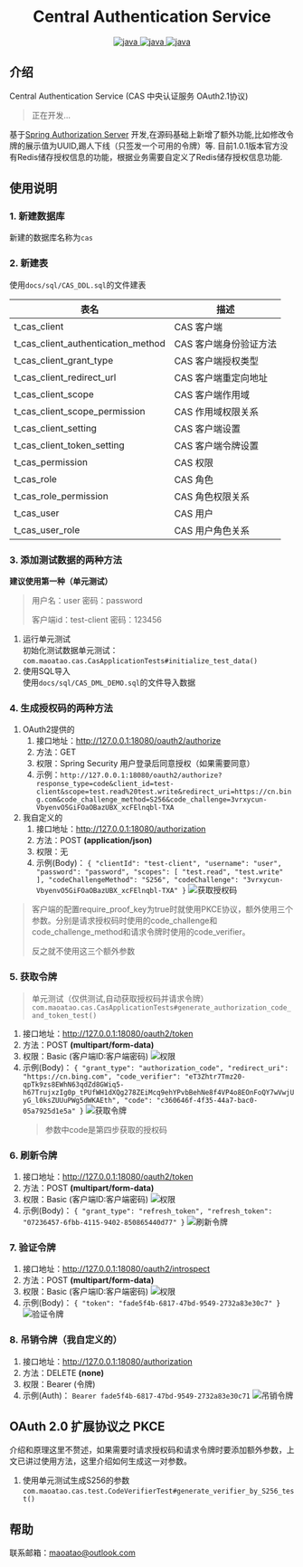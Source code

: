 # <center> Central Authentication Service
<p align="center">
  <a href="https://www.oracle.com/java">
    <img src="https://img.shields.io/badge/Java-17-blue" alt="java">
  </a>
  <a href="https://spring.io/projects/spring-boot">
    <img src="https://img.shields.io/badge/Spring Boot-3.0.3-green" alt="java">
  </a>
  <a href="https://spring.io/projects/spring-authorization-server">
    <img src="https://img.shields.io/badge/Spring Authorization Server-1.0.1-orange" alt="java">
  </a>
</p>

## 介绍

Central Authentication Service (CAS 中央认证服务 OAuth2.1协议)

> 正在开发...

基于[Spring Authorization Server](https://spring.io/projects/spring-authorization-server)
开发,在源码基础上新增了额外功能,比如修改令牌的展示值为UUID,踢人下线（只签发一个可用的令牌）等.
目前1.0.1版本官方没有Redis储存授权信息的功能，根据业务需要自定义了Redis储存授权信息功能.

## 使用说明

### 1. 新建数据库

新建的数据库名称为`cas`

### 2. 新建表

使用`docs/sql/CAS_DDL.sql`的文件建表

| 表名                                 | 描述            |
|------------------------------------|---------------|
| t_cas_client                       | CAS 客户端       |
| t_cas_client_authentication_method | CAS 客户端身份验证方法 |
| t_cas_client_grant_type            | CAS 客户端授权类型   |
| t_cas_client_redirect_url          | CAS 客户端重定向地址  |
| t_cas_client_scope                 | CAS 客户端作用域    |
| t_cas_client_scope_permission      | CAS 作用域权限关系   |
| t_cas_client_setting               | CAS 客户端设置     |
| t_cas_client_token_setting         | CAS 客户端令牌设置   |
| t_cas_permission                   | CAS 权限        |
| t_cas_role                         | CAS 角色        |
| t_cas_role_permission              | CAS 角色权限关系    |
| t_cas_user                         | CAS 用户        |
| t_cas_user_role                    | CAS 用户角色关系    |

### 3. 添加测试数据的两种方法

**建议使用第一种（单元测试）**
> 用户名：user 密码：password
>
> 客户端id：test-client 密码：123456

1. 运行单元测试  
   初始化测试数据单元测试：  
   `com.maoatao.cas.CasApplicationTests#initialize_test_data()`
2. 使用SQL导入  
   使用`docs/sql/CAS_DML_DEMO.sql`的文件导入数据

### 4. 生成授权码的两种方法

1. OAuth2提供的
   1. 接口地址：http://127.0.0.1:18080/oauth2/authorize
   2. 方法：GET
   3. 权限：Spring Security 用户登录后同意授权（如果需要同意）
   4. 示例：`http://127.0.0.1:18080/oauth2/authorize?response_type=code&client_id=test-client&scope=test.read%20test.write&redirect_uri=https://cn.bing.com&code_challenge_method=S256&code_challenge=3vrxycun-VbyenvO5GiFOaOBazUBX_xcFElnqbl-TXA`
2. 我自定义的
    1. 接口地址：http://127.0.0.1:18080/authorization
    2. 方法：POST **(application/json)**
    3. 权限：无
    4. 示例(Body)：
       `{
       "clientId": "test-client",
       "username": "user",
       "password": "password",
       "scopes": [
       "test.read",
       "test.write"
       ],
       "codeChallengeMethod": "S256",
       "codeChallenge": "3vrxycun-VbyenvO5GiFOaOBazUBX_xcFElnqbl-TXA"
       }`
       ![获取授权码](docs/readme_imags/获取授权码.png "获取授权码")


> 客户端的配置require_proof_key为true时就使用PKCE协议，额外使用三个参数。分别是请求授权码时使用的code_challenge和code_challenge_method和请求令牌时使用的code_verifier。
>
> 反之就不使用这三个额外参数

### 5. 获取令牌
> 单元测试（仅供测试,自动获取授权码并请求令牌）  
> `com.maoatao.cas.CasApplicationTests#generate_authorization_code_and_token_test()`

1. 接口地址：http://127.0.0.1:18080/oauth2/token
2. 方法：POST **(multipart/form-data)**
3. 权限：Basic (客户端ID:客户端密码)
   ![权限](docs/readme_imags/BasicAuth.png "权限")
4. 示例(Body)：
   `{
   "grant_type": "authorization_code",
   "redirect_uri": "https://cn.bing.com",
   "code_verifier": "eT3Zhtr7Tmz20-qpTk9zs8EWhN63qdZd8GWiq5-h67TrujxzIg0p_tPUfWH1dXQg278ZEiMcq9ehYPvbBehNe8f4VP4o8EOnFoQY7wVwjUyG_l0ksZUUuPWg5dWKAEth",
   "code": "c360646f-4f35-44a7-bac0-05a7925d1e5a"
   }`
   ![获取令牌](docs/readme_imags/获取令牌.png "获取令牌")
   > 参数中code是第四步获取的授权码

### 6. 刷新令牌

1. 接口地址：http://127.0.0.1:18080/oauth2/token
2. 方法：POST **(multipart/form-data)**
3. 权限：Basic (客户端ID:客户端密码)
   ![权限](docs/readme_imags/BasicAuth.png "权限")
4. 示例(Body)：
   `{
   "grant_type": "refresh_token",
   "refresh_token": "07236457-6fbb-4115-9402-850865440d77"
   }`
   ![刷新令牌](docs/readme_imags/刷新令牌.png "刷新令牌")

### 7. 验证令牌

1. 接口地址：http://127.0.0.1:18080/oauth2/introspect
2. 方法：POST **(multipart/form-data)**
3. 权限：Basic (客户端ID:客户端密码)
   ![权限](docs/readme_imags/BasicAuth.png "权限")
4. 示例(Body)：
   `{
   "token": "fade5f4b-6817-47bd-9549-2732a83e30c7"
   }`
   ![验证令牌](docs/readme_imags/验证令牌.png "验证令牌")

### 8. 吊销令牌（我自定义的）

1. 接口地址：http://127.0.0.1:18080/authorization
2. 方法：DELETE **(none)**
3. 权限：Bearer (令牌)
4. 示例(Auth)：
   `Bearer fade5f4b-6817-47bd-9549-2732a83e30c71`
   ![吊销令牌](docs/readme_imags/吊销令牌.png "吊销令牌")

## OAuth 2.0 扩展协议之 PKCE

介绍和原理这里不赘述，如果需要时请求授权码和请求令牌时要添加额外参数，上文已讲过使用方法，这里介绍如何生成这一对参数。

1. 使用单元测试生成S256的参数
   `com.maoatao.cas.test.CodeVerifierTest#generate_verifier_by_S256_test()`

## 帮助

联系邮箱：maoatao@outlook.com
